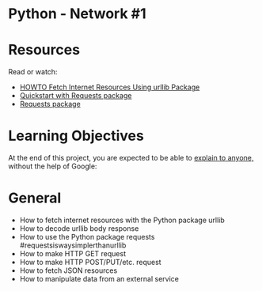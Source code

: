 # Python - Network #1

# Resources
Read or watch:
* <a href = "https://docs.python.org/3/howto/urllib2.html">HOWTO Fetch Internet Resources Using urllib Package</a>
* <a href = "https://requests.readthedocs.io/en/latest/">Quickstart with Requests package</a>
* <a href =  "https://pypi.org/project/requests/">Requests package</a>

# Learning Objectives
At the end of this project, you are expected to be able to <a href = "https://fs.blog/feynman-learning-technique/">explain to anyone,</a> without the help of Google:

# General
* How to fetch internet resources with the Python package urllib
* How to decode urllib body response
* How to use the Python package requests #requestsiswaysimplerthanurllib
* How to make HTTP GET request
* How to make HTTP POST/PUT/etc. request
* How to fetch JSON resources
* How to manipulate data from an external service
